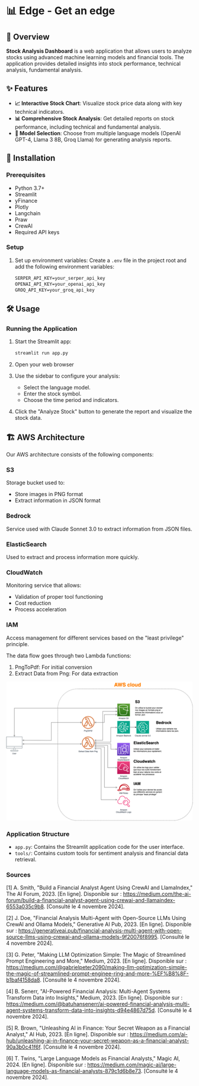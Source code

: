 # 📊 Edge - Get an edge

## 🌟 Overview

**Stock Analysis Dashboard** is a web application that allows users to analyze stocks using advanced machine learning models and financial tools. The application provides detailed insights into stock performance, technical analysis, fundamental analysis.

## ✨ Features

- **📈 Interactive Stock Chart**: Visualize stock price data along with key technical indicators.
- **📊 Comprehensive Stock Analysis**: Get detailed reports on stock performance, including technical and fundamental analysis.
- **🤖 Model Selection**: Choose from multiple language models (OpenAI GPT-4, Llama 3 8B, Groq Llama) for generating analysis reports.

## 🚀 Installation

### Prerequisites

- Python 3.7+
- Streamlit
- yFinance
- Plotly
- Langchain
- Praw
- CrewAI
- Required API keys

### Setup

1. Set up environment variables:
   Create a `.env` file in the project root and add the following environment variables:
   ```env
   SERPER_API_KEY=your_serper_api_key
   OPENAI_API_KEY=your_openai_api_key
   GROQ_API_KEY=your_groq_api_key
   ```

## 🛠️ Usage

### Running the Application

1. Start the Streamlit app:

   ```sh
   streamlit run app.py
   ```

2. Open your web browser

3. Use the sidebar to configure your analysis:

   - Select the language model.
   - Enter the stock symbol.
   - Choose the time period and indicators.

4. Click the "Analyze Stock" button to generate the report and visualize the stock data.

## 🏗️ AWS Architecture

Our AWS architecture consists of the following components:

### S3

Storage bucket used to:

- Store images in PNG format
- Extract information in JSON format

### Bedrock

Service used with Claude Sonnet 3.0 to extract information from JSON files.

### ElasticSearch

Used to extract and process information more quickly.

### CloudWatch

Monitoring service that allows:

- Validation of proper tool functioning
- Cost reduction
- Process acceleration

### IAM

Access management for different services based on the "least privilege" principle.

The data flow goes through two Lambda functions:

1. PngToPdf: For initial conversion
2. Extract Data from Png: For data extraction

![AWS Architecture](./AWS_Architecture.png)

### Application Structure

- `app.py`: Contains the Streamlit application code for the user interface.
- `tools/`: Contains custom tools for sentiment analysis and financial data retrieval.

### Sources

[1] A. Smith, "Build a Financial Analyst Agent Using CrewAI and LlamaIndex," The AI Forum, 2023. [En ligne]. Disponible sur : https://medium.com/the-ai-forum/build-a-financial-analyst-agent-using-crewai-and-llamaindex-6553a035c9b8. [Consulté le 4 novembre 2024].

[2] J. Doe, "Financial Analysis Multi-Agent with Open-Source LLMs Using CrewAI and Ollama Models," Generative AI Pub, 2023. [En ligne]. Disponible sur : https://generativeai.pub/financial-analysis-multi-agent-with-open-source-llms-using-crewai-and-ollama-models-9f20076f8995. [Consulté le 4 novembre 2024].

[3] G. Peter, "Making LLM Optimization Simple: The Magic of Streamlined Prompt Engineering and More," Medium, 2023. [En ligne]. Disponible sur : https://medium.com/@gabrielpeter2090/making-llm-optimization-simple-the-magic-of-streamlined-prompt-enginee-ring-and-more-%EF%B8%8F-b1baf4158da8. [Consulté le 4 novembre 2024].

[4] B. Senerr, "AI-Powered Financial Analysis: Multi-Agent Systems Transform Data into Insights," Medium, 2023. [En ligne]. Disponible sur : https://medium.com/@batuhansenerr/ai-powered-financial-analysis-multi-agent-systems-transform-data-into-insights-d94e4867d75d. [Consulté le 4 novembre 2024].

[5] R. Brown, "Unleashing AI in Finance: Your Secret Weapon as a Financial Analyst," AI Hub, 2023. [En ligne]. Disponible sur : https://medium.com/ai-hub/unleashing-ai-in-finance-your-secret-weapon-as-a-financial-analyst-90a3b0c41f6f. [Consulté le 4 novembre 2024].

[6] T. Twins, "Large Language Models as Financial Analysts," Magic AI, 2024. [En ligne]. Disponible sur : https://medium.com/magic-ai/large-language-models-as-financial-analysts-879c1d6b8e73. [Consulté le 4 novembre 2024].

